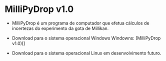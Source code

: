 # MilliPyDrop v1.0
- MilliPyDrop é um programa de computador que efetua cálculos de incertezas do experimento da gota de Millikan.

- Download para o sistema operacional Windows  Windowns:
  (MilliPyDrop v1.0)[]

- Download para o sistema operacional Linux em desenvolvimento futuro.
  
